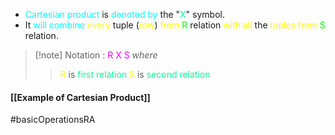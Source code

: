 - <span style="color:#00ffff">Cartesian product</span> is <span style="color:#00ffff">denoted by</span> the "<span style="color:#00ff96">X</span>" symbol.
- It <span style="color:#00ffff">will combine</span> <span style="color:#fffd01">every</span> tuple (<span style="color:#fffd01">row</span>) <span style="color:#fffd01">from</span> <span style="color:#01ff07">R</span> relation <span style="color:#fffd01">with all</span> the <span style="color:#fffd01">tuples</span> <span style="color:#fffd01">from</span> <span style="color:#01ff07">S</span> relation.

>[!note] Notation : <span style="color:#ff00ff">R X S</span>
>*where*
>><span style="color:#fffd01">R</span> is <span style="color:#00ff96">first relation</span>
>><span style="color:#fffd01">S</span> is <span style="color:#00ff96">second relation</span>
#### [[Example of Cartesian Product]]

#basicOperationsRA



